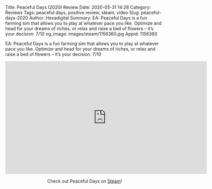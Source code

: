 Title: Peaceful Days (2020) Review
Date: 2020-05-31 14:28
Category: Reviews
Tags: peaceful days, positive review, steam, video
Slug: peaceful-days-2020
Author: Hexadigital
Summary: EA: Peaceful Days is a fun farming sim that allows you to play at whatever pace you like. Optimize and head for your dreams of riches, or relax and raise a bed of flowers – it’s your decision. 7/10
og_image: images/steam/1156360.jpg
Appid: 1156360

EA: Peaceful Days is a fun farming sim that allows you to play at whatever pace you like. Optimize and head for your dreams of riches, or relax and raise a bed of flowers – it’s your decision. 7/10

<center><iframe src="https://www.youtube.com/embed/JJWgTtEXrRA?feature=oembed" allow="accelerometer; autoplay; encrypted-media; gyroscope; picture-in-picture" width="640" height="360" frameborder="0"></iframe>

Check out Peaceful Days on [Steam](https://store.steampowered.com/app/1156360/?curator_clanid=34633900)!</center>